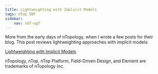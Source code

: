 ```yaml
---
title: Lightweighting with Implicit Models
tags: nTop SDF
sidebar:
    nav: sdf-ugf
---
```

More from the early days of nTopology, when I wrote a few posts for their blog.  This post reviews lightweighting approaches with implicit models:

[Lightweighting with Implicit Models](https://ntopology.com/blog/lightweighting-with-implicit-models/)

<div class="article__license">nTopology, nTop, nTop Platform, Field-Driven Design, and Element are trademarks of nTopology Inc.</div>